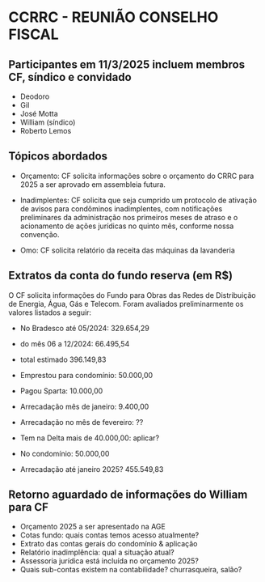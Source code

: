 # CCRRC - REUNIÃO CONSELHO FISCAL

## Participantes em 11/3/2025 incluem membros CF, síndico e convidado

- Deodoro
- Gil
- José Motta
- William (síndico)
- Roberto Lemos

## Tópicos abordados

- Orçamento: CF solicita informações sobre o orçamento do CRRC para 2025 a ser aprovado em assembleia futura.

- Inadimplentes: CF solicita que seja cumprido um protocolo de ativação de avisos para condôminos inadimplentes, com notificações preliminares da administração nos primeiros meses de atraso e o acionamento de ações jurídicas no quinto mês, conforme nossa convenção. 

- Omo: CF solicita relatório da receita das máquinas da lavanderia

## Extratos da conta do fundo reserva (em R$)

O CF solicita informações do Fundo para Obras das Redes de Distribuição de Energia, Água, Gás e Telecom. Foram avaliados preliminarmente os valores listados a seguir:

- No Bradesco até 05/2024:          329.654,29
- do mês 06 a 12/2024:               66.495,54
- total estimado                    396.149,83

- Emprestou para condomínio:         50.000,00
- Pagou Sparta:                      10.000,00

- Arrecadação mês de janeiro:         9.400,00
- Arrecadação no mês de fevereiro:          ??

- Tem na Delta mais de 40.000,00:     aplicar?
- No condomínio:                     50.000,00

- Arrecadação até janeiro 2025?     455.549,83

## Retorno aguardado de informações do William para CF 

- Orçamento 2025 a ser apresentado na AGE
- Cotas fundo: quais contas temos acesso atualmente?
- Extrato das contas gerais do condomínio & aplicação
- Relatório inadimplência: qual a situação atual?
- Assessoria jurídica está incluída no orçamento 2025?
- Quais sub-contas existem na contabilidade? churrasqueira, salão?
